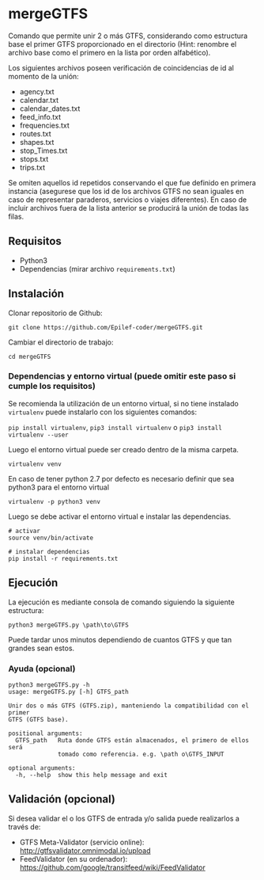 # mergeGTFS
Comando que permite unir 2 o más GTFS, considerando como estructura base el primer GTFS proporcionado en el directorio (Hint: renombre el archivo base como el primero en la lista por orden alfabético).

Los siguientes archivos poseen verificación de coincidencias de id al momento de la unión: 

- agency.txt
- calendar.txt
- calendar_dates.txt
- feed_info.txt
- frequencies.txt
- routes.txt
- shapes.txt
- stop_Times.txt
- stops.txt
- trips.txt

Se omiten aquellos id repetidos conservando el que fue definido en primera instancia (asegurese que los id de los archivos GTFS no sean iguales en caso de representar paraderos, servicios o viajes diferentes). En caso de incluir archivos fuera de la lista anterior se producirá la unión de todas las filas. 

## Requisitos

- Python3
- Dependencias (mirar archivo `requirements.txt`)

## Instalación 

Clonar repositorio de Github:

```
git clone https://github.com/Epilef-coder/mergeGTFS.git
```
Cambiar el directorio de trabajo:

```
cd mergeGTFS
```

### Dependencias y entorno virtual (puede omitir este paso si cumple los requisitos)

Se recomienda la utilización de un entorno virtual, si no tiene instalado ```virtualenv``` puede instalarlo con los siguientes comandos:

```pip install virtualenv```, ```pip3 install virtualenv``` o ```pip3 install virtualenv --user```


Luego el entorno virtual puede ser creado dentro de la misma carpeta.

```
virtualenv venv
```

En caso de tener python 2.7 por defecto es necesario definir que sea python3 para el entorno virtual

```
virtualenv -p python3 venv
```


Luego se debe activar el entorno virtual e instalar las dependencias.
 
```
# activar
source venv/bin/activate
 
# instalar dependencias
pip install -r requirements.txt
```

## Ejecución

La ejecución es mediante consola de comando siguiendo la siguiente estructura:

```
python3 mergeGTFS.py \path\to\GTFS
```

Puede tardar unos minutos dependiendo de cuantos GTFS y que tan grandes sean estos.

### Ayuda (opcional)

```
python3 mergeGTFS.py -h
usage: mergeGTFS.py [-h] GTFS_path

Unir dos o más GTFS (GTFS.zip), manteniendo la compatibilidad con el primer
GTFS (GTFS base).

positional arguments:
  GTFS_path   Ruta donde GTFS están almacenados, el primero de ellos será
              tomado como referencia. e.g. \path o\GTFS_INPUT

optional arguments:
  -h, --help  show this help message and exit
```

## Validación (opcional)

Si desea validar el o los GTFS de entrada y/o salida puede realizarlos a través de: 

- GTFS Meta-Validator (servicio online): http://gtfsvalidator.omnimodal.io/upload
- FeedValidator (en su ordenador): https://github.com/google/transitfeed/wiki/FeedValidator
